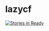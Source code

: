 # lazycf
[![Stories in Ready](https://badge.waffle.io/limafabio/lazycf.svg?label=In%20Progress&title=In%20Progress)](http://waffle.io/limafabio/lazycf)
